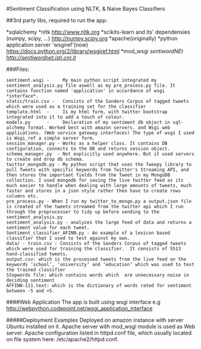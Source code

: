 #Sentiment Classification using NLTK, & Naive Bayes Classifiers

##3rd party libs, required to run the app:

*sqlalchemy *nltk http://www.nltk.org *scikits-learn and its' dependensies (numpy, scipy, ...) http://numpy.scipy.org *apache(originally) *python application server 'wsgiref'(now)  https://docs.python.org/2/library/wsgiref.html *mod_wsgi *sentiwordNEt  http://sentiwordnet.isti.cnr.it*


###Files:

```
sentiment.wsgi -	 My main python script integrated my sentiment_analysis.py file aswell as my pre_process.py file. It contains function named 'application' in accordance of wsgi *interface*.
static/train.csv -	 Consists of the Sanders Corpus of tagged tweets which were used as a training set for the classifier
template.html  - 	 Is my html form, with twitter bootstrap integrated into it to add a touch of colour. 
models.py      - 	 Declaration of my sentiment db object in sql-alchemy format. Worked best with amazon servers. and Wsgi web applications. (Web service gateway interfaces) The type of wsgi I used is Wsgi_ref a simple server form.
session_manager.py - Works as a helper class. It contains DB configuration, connects to the DB and returns session object.
schema_manager.py  - Not explicitly used anywhere. But it used servers to create and drop db schema.
twitter_mongodb.py - My python script that uses the Tweepy library to pull Tweets with specific keywords from Twitter's Streaming API, and then stores the important fields from the Tweet in my MongoDB collection. I used mongodb for saving the live twitter feed as its much easier to handle when dealing with large amounts of tweets, much faster and stores in a json style rather then have to create rows columns etc.
pre_process.py - When I run my twitter_to_mongo.py a output.json file is created of the tweets streamed from the twitter api which I run through the preprocesser to tidy up before sending to the sentiment_analysis.py
sentiment_analysis.py - analyzes the large feed of data and returns a sentiment value for each tweet.
Sentiment_classifier_AFINN.py - An example of a lexicon based classifier that I used to test against my own.
data/ - train.csv : Consists of the Sanders Corpus of tagged tweets which were used for training the classifier.  It consists of 5513 hand-classified tweets. 
output.csv: which is the processed tweets from the live feed on the keywords ‘school’, ‘university’ and ‘education’ which was used to test the trained classifier
Stopwords file: which contains words which  are unnecessary noise in deciding sentiment
AFFINN-111.text: which is the dictionary of words rated for sentiment between -5 and +5.
```

####Web Application
The app is built using wsgi interface
e.g http://webpython.codepoint.net/wsgi_application_interface

#####Deployment Examples
Deployed on amazon instance with server Ubuntu installed on it. 
Apache server with  mod_wsgi module is used as Web server.
Apache configuration listed in httpd.conf file, which usually located on file system here: /etc/apache2/httpd.conf.



